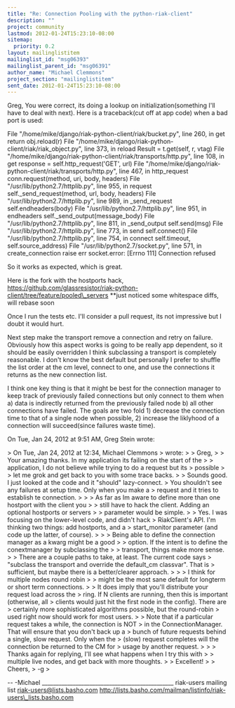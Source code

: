 ```yaml
---
title: "Re: Connection Pooling with the python-riak-client"
description: ""
project: community
lastmod: 2012-01-24T15:23:10-08:00
sitemap:
  priority: 0.2
layout: mailinglistitem
mailinglist_id: "msg06393"
mailinglist_parent_id: "msg06391"
author_name: "Michael Clemmons"
project_section: "mailinglistitem"
sent_date: 2012-01-24T15:23:10-08:00
---
```



Greg,
You were correct, its doing a lookup on initialization(something I'll have
to deal with next). Here is a traceback(cut off at app code) when a bad
port is used:

 File "/home/mike/django/riak-python-client/riak/bucket.py", line 260, in
get
 return obj.reload(r)
 File "/home/mike/django/riak-python-client/riak/riak\_object.py", line
373, in reload
 Result = t.get(self, r, vtag)
 File "/home/mike/django/riak-python-client/riak/transports/http.py", line
108, in get
 response = self.http\_request('GET', url)
 File "/home/mike/django/riak-python-client/riak/transports/http.py", line
467, in http\_request
 conn.request(method, uri, body, headers)
 File "/usr/lib/python2.7/httplib.py", line 955, in request
 self.\_send\_request(method, url, body, headers)
 File "/usr/lib/python2.7/httplib.py", line 989, in \_send\_request
 self.endheaders(body)
 File "/usr/lib/python2.7/httplib.py", line 951, in endheaders
 self.\_send\_output(message\_body)
 File "/usr/lib/python2.7/httplib.py", line 811, in \_send\_output
 self.send(msg)
 File "/usr/lib/python2.7/httplib.py", line 773, in send
 self.connect()
 File "/usr/lib/python2.7/httplib.py", line 754, in connect
 self.timeout, self.source\_address)
 File "/usr/lib/python2.7/socket.py", line 571, in create\_connection
 raise err
socket.error: [Errno 111] Connection refused

So it works as expected, which is great.

Here is the fork with the hostports hack,
https://github.com/glassresistor/riak-python-client/tree/feature/pooled\_servers
\*\*just noticed some whitespace diffs, will rebase soon

Once I run the tests etc. I'll consider a pull request, its not impressive
but I doubt it would hurt.

Next step make the transport remove a connection and retry on failure.
Obviously how this aspect works is going to be really app dependent, so it
should be easily overridden I think subclassing a transport is completely
reasonable. I don't know the best default but personally I prefer to
shuffle the list order at the cm level, connect to one, and use the
connections it returns as the new connection list.

I think one key thing is that it might be best for the connection manager
to keep track of previously failed connections but only connect to them
when a) data is indirectly returned from the previously failed node b) all
other connections have failed. The goals are two fold 1) decrease the
connection time to that of a single node when possible, 2) increase the
liklyhood of a connection will succeed(since failures waste time).

On Tue, Jan 24, 2012 at 9:51 AM, Greg Stein  wrote:

&gt; On Tue, Jan 24, 2012 at 12:34, Michael Clemmons 
&gt; wrote:
&gt; &gt; Greg,
&gt; &gt; Your amazing thanks. In my application its failing on the start of the
&gt; &gt; application, I do not believe while trying to do a request but its
&gt; possible
&gt; &gt; let me grok and get back to you with some trace backs.
&gt;
&gt; Sounds good. I just looked at the code and it "should" lazy-connect.
&gt; You shouldn't see any failures at setup time. Only when you make a
&gt; request and it tries to establish te connection.
&gt;
&gt; &gt; As far as Im aware to define more than one hostport with the client you
&gt; &gt; still have to hack the client. Adding an optional hostports or servers
&gt; &gt; parameter would be simple.
&gt;
&gt; Yes. I was focusing on the lower-level code, and didn't hack
&gt; RiakClient's API. I'm thinking two things: add hostports, and a
&gt; start\_monitor parameter (and code up the latter, of course).
&gt;
&gt; &gt; Being able to define the connection manager as a kwarg might be a good
&gt; &gt; option. If the intent is to define the conextmanager by subclassing the
&gt; &gt; transport, things make more sense.
&gt;
&gt; There are a couple paths to take, at least. The current code says
&gt; "subclass the transport and override the default\_cm classvar". That is
&gt; sufficient, but maybe there is a better/clearer approach.
&gt;
&gt; &gt; I think for multiple nodes round robin
&gt; &gt; might be the most sane default for longterm or short term connections.
&gt;
&gt; It does imply that you'll distribute your request load across the
&gt; ring. If N clients are running, then this is important (otherwise, all
&gt; clients would just hit the first node in the config). There are
&gt; certainly more sophisticated algorithms possible, but the round-robin
&gt; used right now should work for most users.
&gt;
&gt; Note that if a particular request takes a while, the connection is NOT
&gt; in the ConnectionManager. That will ensure that you don't back up a
&gt; bunch of future requests behind a single, slow request. Only when the
&gt; (slow) request completes will the connection be returned to the CM for
&gt; usage by another request.
&gt;
&gt; &gt; Thanks again for replying, I'll see what happens when I try this with
&gt; &gt; multiple live nodes, and get back with more thoughts.
&gt;
&gt; Excellent!
&gt;
&gt; Cheers,
&gt; -g
&gt;



-- 
-Michael
\_\_\_\_\_\_\_\_\_\_\_\_\_\_\_\_\_\_\_\_\_\_\_\_\_\_\_\_\_\_\_\_\_\_\_\_\_\_\_\_\_\_\_\_\_\_\_
riak-users mailing list
riak-users@lists.basho.com
http://lists.basho.com/mailman/listinfo/riak-users\_lists.basho.com

